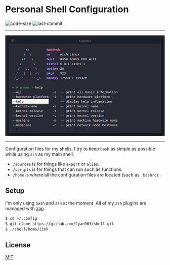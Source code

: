 # Personal Shell Configuration

![code-size](https://img.shields.io/github/languages/code-size/cyan903/shell) ![last-commit](https://img.shields.io/github/last-commit/cyan903/shell)

<hr />

<p align="center">
    <img src="ext/preview.png" />
</p>

<hr />

Configuration files for my shells. I try to keep `bash` as simple as possible while using `zsh` as my main shell.

- `/sources` is for things like `export` or `alias`.
- `/scripts` is for things that can run such as functions.
- `/home` is where all the configuration files are located (such as `.bashrc`).

## Setup

I'm only using `bash` and `zsh` at the moment. All of my `zsh` plugins are managed with [zap](https://github.com/zap-zsh/zap).

```sh
$ cd ~/.config
$ git clone https://github.com/Cyan903/shell.git
$ ./shell/home/link
```

## License

[MIT](LICENSE)
